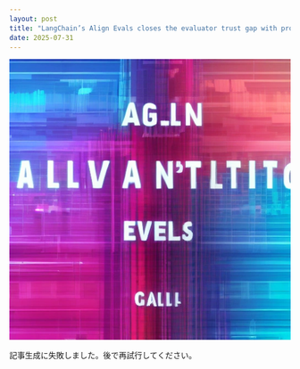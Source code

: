 ```yaml
---
layout: post
title: "LangChain’s Align Evals closes the evaluator trust gap with prompt-level calibration"
date: 2025-07-31
---
```


![記事画像](assets/images/20250731_ai.png)

記事生成に失敗しました。後で再試行してください。
